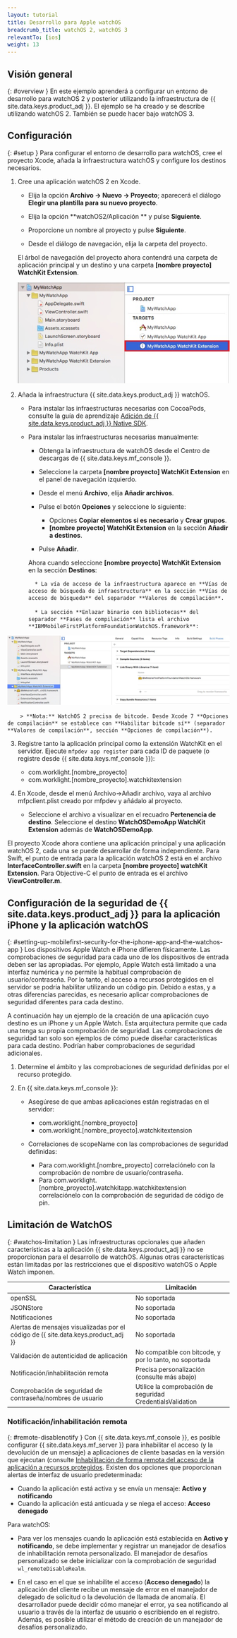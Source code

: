 ```yaml
---
layout: tutorial
title: Desarrollo para Apple watchOS
breadcrumb_title: watchOS 2, watchOS 3
relevantTo: [ios]
weight: 13
---
```

<!-- NLS_CHARSET=UTF-8 -->
## Visión general
{: #overview }
En este ejemplo aprenderá a configurar un entorno de desarrollo para watchOS 2 y posterior utilizando la infraestructura de {{ site.data.keys.product_adj }}.
El ejemplo se ha creado y se describe utilizando watchOS 2. También se puede hacer bajo watchOS 3.

## Configuración
{: #setup }
Para configurar el entorno de desarrollo para watchOS, cree el proyecto Xcode, añada la infraestructura watchOS y configure los destinos necesarios.


1. Cree una aplicación watchOS 2 en Xcode.
    * Elija la opción **Archivo → Nuevo → Proyecto**; aparecerá el diálogo **Elegir una plantilla para su nuevo proyecto**.

    * Elija la opción **watchOS2/Aplicación ** y pulse **Siguiente**. 
    * Proporcione un nombre al proyecto y pulse **Siguiente**.
    * Desde el diálogo de navegación, elija la carpeta del proyecto. 

    El árbol de navegación del proyecto ahora contendrá una carpeta de aplicación principal y un destino y una carpeta **[nombre proyecto] WatchKit Extension**.


    ![Proyecto watchOS en Xcode](WatchOSProject.jpg)

2. Añada la infraestructura {{ site.data.keys.product_adj }} watchOS.

    * Para instalar las infraestructuras necesarias con CocoaPods, consulte la guía de aprendizaje [Adición de {{ site.data.keys.product_adj }} Native SDK](../../application-development/sdk/ios/#adding-support-for-apple-watchos).

    * Para instalar las infraestructuras necesarias manualmente:
        * Obtenga la infraestructura de watchOS desde el Centro de descargas de {{ site.data.keys.mf_console }}.
        * Seleccione la carpeta **[nombre proyecto] WatchKit Extension** en el panel de navegación izquierdo. 
        * Desde el menú **Archivo**, elija **Añadir archivos**.
        * Pulse el botón **Opciones** y seleccione lo siguiente: 
            * Opciones **Copiar elementos si es necesario** y **Crear grupos**. 
            * **[nombre proyecto] WatchKit Extension** en la sección **Añadir a destinos**.

        * Pulse **Añadir**.

        Ahora cuando seleccione **[nombre proyecto] WatchKit Extension** en la sección **Destinos**:

            * La vía de acceso de la infraestructura aparece en **Vías de acceso de búsqueda de infraestructura** en la sección **Vías de acceso de búsqueda** del separador **Valores de compilación**.

            * La sección **Enlazar binario con bibliotecas** del separador **Fases de compilación** lista el archivo **IBMMobileFirstPlatformFoundationWatchOS.framework**:
![infraestructuras enlazadas de watchOS](watchOSlinkedframeworks.jpg)

        > **Nota:** WatchOS 2 precisa de bitcode. Desde Xcode 7 **Opciones de compilación** se establece con **Habilitar bitcode sí** (separador **Valores de compilación**, sección **Opciones de compilación**).
3. Registre tanto la aplicación principal como la extensión WatchKit en el servidor.
Ejecute `mfpdev app register` para cada ID de paquete (o registre desde {{ site.data.keys.mf_console }}):

    * com.worklight.[nombre_proyecto]
    * com.worklight.[nombre_proyecto].watchkitextension

4. En Xcode, desde el menú Archivo->Añadir archivo, vaya al archivo mfpclient.plist creado por mfpdev y añádalo al proyecto.

    * Seleccione el archivo a visualizar en el recuadro **Pertenencia de destino**.
Seleccione el destino **WatchOSDemoApp WatchKit Extension** además de **WatchOSDemoApp**.


El proyecto Xcode ahora contiene una aplicación principal y una aplicación watchOS 2, cada una se puede desarrollar de forma independiente.
Para Swift, el punto de entrada para la aplicación watchOS 2 está en el archivo **InterfaceController.swift** en la carpeta **[nombre proyecto] watchKit Extension**.
Para Objective-C el punto de entrada es el archivo **ViewController.m**.


## Configuración de la seguridad de {{ site.data.keys.product_adj }} para la aplicación iPhone y la aplicación watchOS  
{: #setting-up-mobilefirst-security-for-the-iphone-app-and-the-watchos-app }
Los dispositivos Apple Watch e iPhone difieren físicamente.
Las comprobaciones de seguridad para cada uno de los dispositivos de entrada deben ser las apropiadas.
Por ejemplo, Apple Watch está limitado a una interfaz numérica y no permite la habitual comprobación de usuario/contraseña.
Por lo tanto, el acceso a recursos protegidos en el servidor se podría habilitar utilizando un código pin.
Debido a estas, y a otras diferencias parecidas, es necesario aplicar comprobaciones de seguridad diferentes para cada destino.


A continuación hay un ejemplo de la creación de una aplicación cuyo destino es un iPhone y un Apple Watch.
Esta arquitectura permite que cada una tenga su propia comprobación de seguridad.
Las comprobaciones de seguridad tan solo son ejemplos de cómo puede diseñar características para cada destino.
Podrían haber comprobaciones de seguridad adicionales.


1. Determine el ámbito y las comprobaciones de seguridad definidas por el recurso protegido.

2. En {{ site.data.keys.mf_console }}:
    * Asegúrese de que ambas aplicaciones están registradas en el servidor:

        * com.worklight.[nombre_proyecto]
        * com.worklight.[nombre_proyecto].watchkitextension
    * Correlaciones de scopeName con las comprobaciones de seguridad definidas: 
        * Para com.worklight.[nombre_proyecto] correlaciónelo con la comprobación de nombre de usuario/contraseña. 
        * Para com.worklight.[nombre_proyecto].watchkitapp.watchkitextension correlaciónelo con la comprobación de seguridad de código de pin.  

## Limitación de WatchOS 
{: #watchos-limitation }
Las infraestructuras opcionales que añaden características a la aplicación {{ site.data.keys.product_adj }} no se proporcionan para el desarrollo de watchOS.
Algunas otras características están limitadas por las restricciones que el dispositivo watchOS o Apple Watch imponen.


| Característica | Limitación |
|---------|------------|
| openSSL | No soportada |
| JSONStore| No soportada |
| Notificaciones | No soportada |
| Alertas de mensajes visualizadas por el código de {{ site.data.keys.product_adj }} | No soportada |
| Validación de autenticidad de aplicación | No compatible con bitcode, y por lo tanto, no soportada|
| Notificación/inhabilitación remota| Precisa personalización (consulte más abajo) |
| Comprobación de seguridad de contraseña/nombres de usuario | Utilice la comprobación de seguridad CredentialsValidation |

### Notificación/inhabilitación remota
{: #remote-disablenotify }
Con {{ site.data.keys.mf_console }}, es posible configurar {{ site.data.keys.mf_server }} para inhabilitar el acceso (y la devolución de un mensaje) a aplicaciones de cliente basadas en la versión que ejecutan (consulte [Inhabilitación de forma remota del acceso de la aplicación a recursos protegidos](../../administering-apps/using-console/#remotely-disabling-application-access-to-protected-resources).
Existen dos opciones que proporcionan alertas de interfaz de usuario predeterminada: 

* Cuando la aplicación está activa y se envía un mensaje: **Activo y notificando**
* Cuando la aplicación está anticuada y se niega el acceso: **Acceso denegado**

Para watchOS:

* Para ver los mensajes cuando la aplicación está establecida en **Activo y notificando**, se debe implementar y registrar un manejador de desafíos de inhabilitación remota personalizado.
El manejador de desafíos personalizado se debe inicializar con la comprobación de seguridad `wl_remoteDisableRealm`.

* En el caso en el que se inhabilite el acceso (**Acceso denegado**) la aplicación del cliente recibe un mensaje de error en el manejador de delegado de solicitud o la devolución de llamada de anomalía.
El desarrollador puede decidir cómo manejar el error, ya sea notificando al usuario a través de la interfaz de usuario o escribiendo en el registro.
Además, es posible utilizar el método de creación de un manejador de desafíos personalizado.


